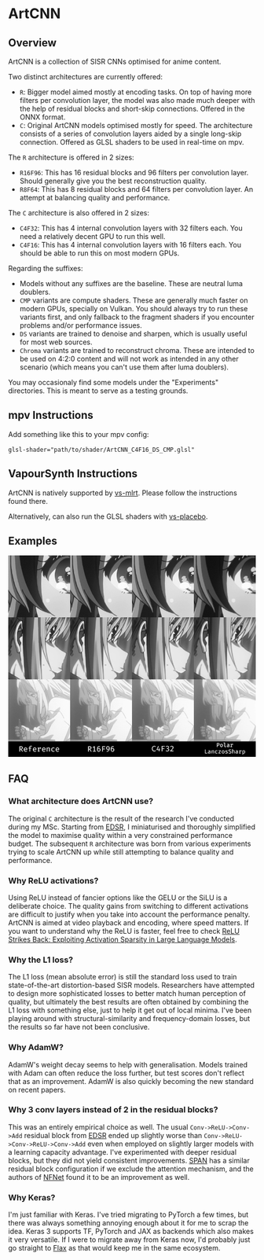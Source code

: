 # ArtCNN

## Overview
ArtCNN is a collection of SISR CNNs optimised for anime content.

Two distinct architectures are currently offered:
- `R`: Bigger model aimed mostly at encoding tasks. On top of having more filters per convolution layer, the model was also made much deeper with the help of residual blocks and short-skip connections. Offered in the ONNX format.
- `C`: Original ArtCNN models optimised mostly for speed. The architecture consists of a series of convolution layers aided by a single long-skip connection. Offered as GLSL shaders to be used in real-time on mpv.

The `R` architecture is offered in 2 sizes:
- `R16F96`: This has 16 residual blocks and 96 filters per convolution layer. Should generally give you the best reconstruction quality.
- `R8F64`: This has 8 residual blocks and 64 filters per convolution layer. An attempt at balancing quality and performance.

The `C` architecture is also offered in 2 sizes:
- `C4F32`: This has 4 internal convolution layers with 32 filters each. You need a relatively decent GPU to run this well.
- `C4F16`: This has 4 internal convolution layers with 16 filters each. You should be able to run this on most modern GPUs.

Regarding the suffixes:
- Models without any suffixes are the baseline. These are neutral luma doublers.
- `CMP` variants are compute shaders. These are generally much faster on modern GPUs, specially on Vulkan. You should always try to run these variants first, and only fallback to the fragment shaders if you encounter problems and/or performance issues.
- `DS` variants are trained to denoise and sharpen, which is usually useful for most web sources.
- `Chroma` variants are trained to reconstruct chroma. These are intended to be used on 4:2:0 content and will not work as intended in any other scenario (which means you can't use them after luma doublers).

You may occasionaly find some models under the "Experiments" directories. This is meant to serve as a testing grounds.

## mpv Instructions
Add something like this to your mpv config:
```
glsl-shader="path/to/shader/ArtCNN_C4F16_DS_CMP.glsl"
```

## VapourSynth Instructions
ArtCNN is natively supported by [vs-mlrt](https://github.com/AmusementClub/vs-mlrt). Please follow the instructions found there.

Alternatively, can also run the GLSL shaders with [vs-placebo](https://github.com/Lypheo/vs-placebo).

## Examples
![ArtCNN Example](./Images/artcnn_examples.png "ArtCNN Example")

## FAQ

### What architecture does ArtCNN use?

The original `C` architecture is the result of the research I've conducted during my MSc. Starting from [EDSR](https://arxiv.org/abs/1707.02921), I miniaturised and thoroughly simplified the model to maximise quality within a very constrained performance budget. The subsequent `R` architecture was born from various experiments trying to scale ArtCNN up while still attempting to balance quality and performance.

### Why ReLU activations?

Using ReLU instead of fancier options like the GELU or the SiLU is a deliberate choice. The quality gains from switching to different activations are difficult to justify when you take into account the performance penalty. ArtCNN is aimed at video playback and encoding, where speed matters. If you want to understand why the ReLU is faster, feel free to check [ReLU Strikes Back: Exploiting Activation Sparsity in Large Language Models](https://arxiv.org/abs/2310.04564).

### Why the L1 loss?

The L1 loss (mean absolute error) is still the standard loss used to train state-of-the-art distortion-based SISR models. Researchers have attempted to design more sophisticated losses to better match human perception of quality, but ultimately the best results are often obtained by combining the L1 loss with something else, just to help it get out of local minima. I've been playing around with structural-similarity and frequency-domain losses, but the results so far have not been conclusive.

### Why AdamW?

AdamW's weight decay seems to help with generalisation. Models trained with Adam can often reduce the loss further, but test scores don't reflect that as an improvement. AdamW is also quickly becoming the new standard on recent papers.

### Why 3 conv layers instead of 2 in the residual blocks?

This was an entirely empirical choice as well. The usual `Conv->ReLU->Conv->Add` residual block from [EDSR](https://arxiv.org/abs/1707.02921) ended up slightly worse than `Conv->ReLU->Conv->ReLU->Conv->Add` even when employed on slightly larger models with a learning capacity advantage. I've experimented with deeper residual blocks, but they did not yield consistent improvements. [SPAN](https://arxiv.org/abs/2311.12770) has a similar residual block configuration if we exclude the attention mechanism, and the authors of [NFNet](https://arxiv.org/pdf/2102.06171) found it to be an improvement as well.

### Why Keras?

I'm just familiar with Keras. I've tried migrating to PyTorch a few times, but there was always something annoying enough about it for me to scrap the idea. Keras 3 supports TF, PyTorch and JAX as backends which also makes it very versatile. If I were to migrate away from Keras now, I'd probably just go straight to [Flax](https://flax.readthedocs.io/en/latest/) as that would keep me in the same ecosystem.
